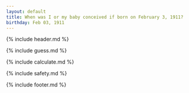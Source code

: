 ```yaml
---
layout: default
title: When was I or my baby conceived if born on February 3, 1911?
birthday: Feb 03, 1911
---
```


{% include header.md %}

{% include guess.md %}

{% include calculate.md %}

{% include safety.md %}

{% include footer.md %}



